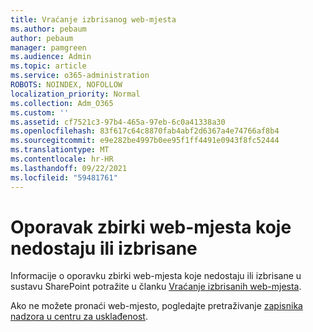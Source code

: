 ```yaml
---
title: Vraćanje izbrisanog web-mjesta
ms.author: pebaum
author: pebaum
manager: pamgreen
ms.audience: Admin
ms.topic: article
ms.service: o365-administration
ROBOTS: NOINDEX, NOFOLLOW
localization_priority: Normal
ms.collection: Adm_O365
ms.custom: ''
ms.assetid: cf7521c3-97b4-465a-97eb-6c0a41338a30
ms.openlocfilehash: 83f617c64c8870fab4abf2d6367a4e74766af8b4
ms.sourcegitcommit: e9e282be4997b0ee95f1ff4491e0943f8fc52444
ms.translationtype: MT
ms.contentlocale: hr-HR
ms.lasthandoff: 09/22/2021
ms.locfileid: "59481761"
---
```

# <a name="recover-missing-or-deleted-site-collections"></a>Oporavak zbirki web-mjesta koje nedostaju ili izbrisane

Informacije o oporavku zbirki web-mjesta koje nedostaju ili izbrisane u sustavu SharePoint potražite u članku [Vraćanje izbrisanih web-mjesta](https://docs.microsoft.com/sharepoint/restore-deleted-site-collection). 

Ako ne možete pronaći web-mjesto, pogledajte pretraživanje [zapisnika nadzora u centru za usklađenost](https://docs.microsoft.com/microsoft-365/compliance/search-the-audit-log-in-security-and-compliance).


